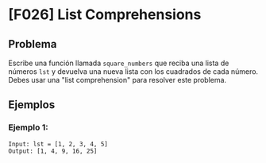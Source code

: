 # [F026] List Comprehensions

## Problema

Escribe una función llamada `square_numbers` que reciba una lista de números `lst` y devuelva una nueva lista con los cuadrados de cada número. Debes usar una "list comprehension" para resolver este problema.

## Ejemplos

### Ejemplo 1:
```
Input: lst = [1, 2, 3, 4, 5]
Output: [1, 4, 9, 16, 25]
```
